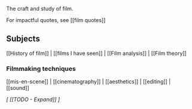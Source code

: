 The craft and study of film.

For impactful quotes, see [[film quotes]]

## Subjects
[[History of film]] | [[films I have seen]] | [[Film analysis]] | [[Film theory]]

### Filmmaking techniques
[[mis-en-scene]] | [[cinematography]] | [[aesthetics]] | [[editing]] | [[sound]]

*[ [[TODO - Expand]] ]*